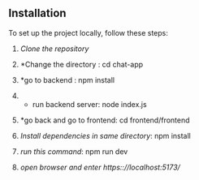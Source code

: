 ## Installation

To set up the project locally, follow these steps:

1. *Clone the repository*

2. *Change the directory : cd chat-app
3. *go to backend : npm install
4. * run backend server: node index.js
5. *go back and go to frontend: cd frontend/frontend
   
6. *Install dependencies in same directory*:
   npm install
   
6. *run this command*:
   npm run dev
   
7. *open browser and enter https:://localhost:5173/*
